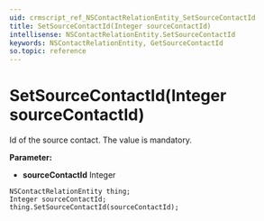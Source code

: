```yaml
---
uid: crmscript_ref_NSContactRelationEntity_SetSourceContactId
title: SetSourceContactId(Integer sourceContactId)
intellisense: NSContactRelationEntity.SetSourceContactId
keywords: NSContactRelationEntity, GetSourceContactId
so.topic: reference
---
```


# SetSourceContactId(Integer sourceContactId)

Id of the source contact. The value is mandatory.

**Parameter:** 
* **sourceContactId** Integer

```crmscript
NSContactRelationEntity thing;
Integer sourceContactId;
thing.SetSourceContactId(sourceContactId);
```

